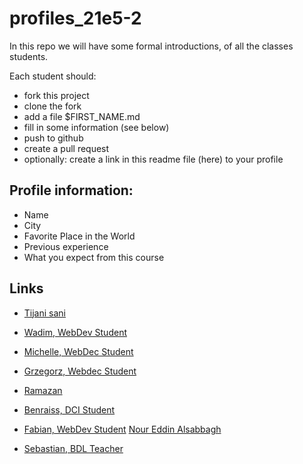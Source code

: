 # profiles_21e5-2

In this repo we will have some formal introductions,
of all the classes students.

Each student should:
  - fork this project
  - clone the fork
  - add a file $FIRST_NAME.md
  - fill in some information (see below)
  - push to github
  - create a pull request
  - optionally: create a link in this readme file (here) to your profile

## Profile information:

 - Name
 - City
 - Favorite Place in the World
 - Previous experience
 - What you expect from this course

## Links

 - [Tijani sani](./TEEJAY.md)
 - [Wadim, WebDev Student](./Wadim.md)
 - [Michelle, WebDec Student](./michelle.md)
 - [Grzegorz, Webdec Student](./Grzegorz.md)
 - [Ramazan](./ramazan.md)
 - [Benraiss, DCI Student](./benraiss.md)
 - [Fabian, WebDev Student](./Fabian.md)
 [Nour Eddin Alsabbagh](https://github.com/noureddinalsabbagh/profiles_21e5-2/blob/main/nour.md)

 - [Sebastian, BDL Teacher](./Sebastian.md)
